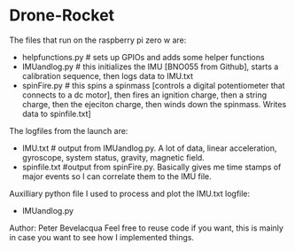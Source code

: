 # Drone-Rocket

The files that run on the raspberry pi zero w are:
- helpfunctions.py   # sets up GPIOs and adds some helper functions
- IMUandlog.py       # this initializes the IMU [BNO055 from Github], starts a calibration sequence, then logs data to IMU.txt
- spinFire.py        # this spins a spinmass [controls a digital potentiometer that connects to a dc motor], then fires an ignition charge, then a string charge, then the ejeciton charge, then winds down the spinmass. Writes data to spinfile.txt]

The logfiles from the launch are:
- IMU.txt   # output from IMUandlog.py. A lot of data, linear acceleration, gyroscope, system status, gravity, magnetic field. 
- spinfile.txt #output from spinFire.py. Basically gives me time stamps of major events so I can correlate them to the IMU file.

Auxilliary python file I used to process and plot the IMU.txt logfile:
- IMUandlog.py

Author: Peter Bevelacqua
Feel free to reuse code if you want, this is mainly in case you want to see how I implemented things.
